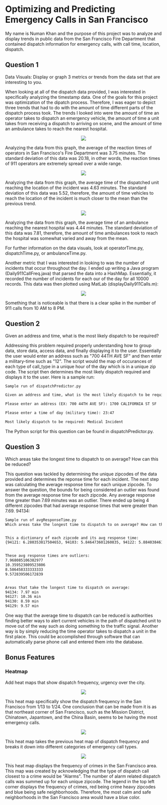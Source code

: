 # Optimizing and Predicting Emergency Calls in San Francisco

My name is Numan Khan and the purpose of this project was to analyze and display trends in public data from the San Francisco Fire Department that contained dispatch information for emergency calls, with call time, location, dispatch. 


## Question 1

Data Visuals: Display or graph 3 metrics or trends from the data set that are interesting to you.

When looking at all of the dispatch data provided, I was interested in specifically analyzing the timestamp data. One of the goals for this project was optimization of the dipatch process. Therefore, I was eager to depict three trends that had to do with the amount of time different parts of the dispatch process took. The trends I looked into were the amount of time an operator takes to dispatch an emergency vehicle, the amount of time a unit takes from receiving a dispatch to arriving on scene, and the amount of time an ambulance takes to reach the nearest hospital.



<p align="center">
  <img src="911%20Operator%20Reaction%20Time.png">
</p>


Analyzing the data from this graph, the average of the reaction times of operators in San Francisco's Fire Department was 3.75 minutes. The standard deviation of this data was 20.18, in other words, the reaction times of 911 operators are extremely spread over a wide range. 


<p align="center">
  <img src="Dispatch%20Unit%20Drive%20Time.png">
</p>


Analyzing the data from this graph, the average time of the dispatched unit reaching the location of the incident was 4.63 minutes. The standard deviation of this data was 5.52, therefore, the amount of time vehicles to reach the location of the incident is much closer to the mean than the previous trend.


<p align="center">
  <img src="Ambulance%20Drive%20Time.png">
</p>


Analyzing the data from this graph, the average time of an ambulance reaching the nearest hospital was 4.44 minutes. The standard deviation of this data was 7.81, therefore, the amount of time ambulances took to reach the hospital was somewhat varied and away from the mean.

For further information on the data visuals, look at operatorTime.py, dispatchTime.py, or ambulanceTime.py.

Another metric that I was interested in looking to was the number of incidents that occur throughout the day. I ended up writing a Java program (Daily911CallFreq.java) that parsed the data into a HashMap. Essentially, it recorded the number of incidents for each our of the day for all 10000 records. This data was then plotted using MatLab (displayDaily911Calls.m):


<p align="center">
  <img src="freq911DailyCallsGraph.png">
</p>


Something that is noticeable is that there is a clear spike in the number of 911 calls from 10 AM to 8 PM.


## Question 2

Given an address and time, what is the most likely dispatch to be required?


Addressing this problem required properly understanding how to group data, store data, access data, and finally displaying it to the user. Essentially the user would enter an address such as "700 44TH AVE SF" and then enter a military-time such as "12". The script would the map of occurances of each type of call_type in a unique hour of the day which is in a unique zip code. The script then determines the most likely dispatch required and displays it to the user. Here is a sample run:

```markdown
Sample run of dispatchPredictor.py

Given an address and time, what is the most likely dispatch to be required?

Please enter an address (EX: 700 44TH AVE SF): 1700 CALIFORNIA ST SF

Please enter a time of day (military time): 23:47

Most likely dispatch to be required: Medical Incident
```

The Python script for this question can be found in dispatchPredictor.py. 



## Question 3

Which areas take the longest time to dispatch to on average? How can this be reduced?


This question was tackled by determining the unique zipcodes of the data provided and determines the reponse time for each incident. The next step was calculating the average response time for each unique zipcode. To answer the question, the bounds for being considered an outlier was found from the average response time for each zipcode. Any average response time greater than 7.69 minutes was an outlier. There ended up being 4 different zipcodes that had average response times that were greater than 7.69. 94134: 


```markdown
Sample run of avgResponseTime.py
Which areas take the longest time to dispatch to on average? How can this be reduced?


This a dictionary of each zipcode and its avg response time: 
{94121: 6.280353817504653, 94103: 5.846473601260835, 94122: 5.884038461538464, 94109: 5.06258346173601, 94107: 6.05615212527964, 94110: 5.542024539877302, 94102: 5.909789644012945, 94133: 5.491251384274642, 94134: 7.968085106382977, 94111: 6.252311435523113, 94114: 5.283563218390805, 94131: 6.047123015873015, 94117: 4.833105022831049, 94112: 6.258285714285713, 94118: 5.142933947772657, 94158: 6.076315789473684, 94105: 7.351729559748429, 94115: 5.241271929824567, 94108: 5.377129629629629, 94124: 7.041384863123986, 94104: 5.697413793103449, 94116: 6.584615384615386, 94123: 5.41199040767386, 94127: 10.359523809523806, 94132: 7.011439842209073, 94130: 8.586458333333333, 94129: 9.572839506172839}


These avg response times are outliers: 
7.968085106382977
10.359523809523806
8.586458333333333
9.572839506172839


Areas that take the longest time to dispatch on average:
94134: 7.97 min
94127: 10.36 min
94130: 8.59 min
94129: 9.57 min
```


One way that the average time to dispatch can be reduced is authorities finding better ways to alert current vehicles in the path of dispatched unit to move out of the way such as doing something to the traffic signal. Another way is by simply reducing the time operator takes to dispatch a unit in the first place. This could be accomplished through software that can automatically parse phone call and entered them into the database. 


## Bonus Features
### Heatmap

Add heat maps that show dispatch frequency, urgency over the city.






<p align="center">
  <img src="DispatchFreqHeatMap.PNG">
</p>

This heat map specifically show the dispatch frequency in the San Francisco from 1/13 to 1/24. One conclusion that can be made from it is as that northeast corner of San Francisco, such as the Mission District, Chinatown, Japantown, and the China Basin, seems to be having the most emergency calls. 


<p align="center">
  <img src="IncidentTypeHeatMap.png">
</p>

This heat map takes the previous heat map of dispatch frequency and breaks it down into different categories of emergency call types.

<p align="center">
  <img src="CrimeFreqHeatMap.PNG">
</p>


This heat map displays the frequency of crimes in the San Francisco area. This map was created by acknowledging that the type of dispatch call closest to a crime would be "Alarms". The number of alarm related dispatch calls was summed up for each unique zipcode. The legend in the top left corner displays the frequency of crimes, red being crime heavy zipcodes and blue being safe neighborhoods. Therefore, the most calm and safe neighborhoods in the San Francisco area would have a blue color.  
